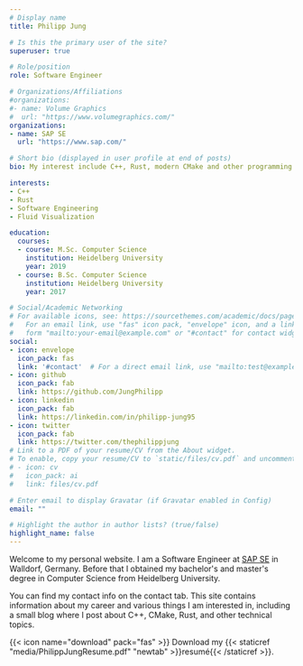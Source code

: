 ```yaml
---
# Display name
title: Philipp Jung

# Is this the primary user of the site?
superuser: true

# Role/position
role: Software Engineer

# Organizations/Affiliations
#organizations:
#- name: Volume Graphics
#  url: "https://www.volumegraphics.com/"
organizations:
- name: SAP SE
  url: "https://www.sap.com/"

# Short bio (displayed in user profile at end of posts)
bio: My interest include C++, Rust, modern CMake and other programming related topics.

interests:
- C++
- Rust
- Software Engineering
- Fluid Visualization

education:
  courses:
  - course: M.Sc. Computer Science
    institution: Heidelberg University
    year: 2019
  - course: B.Sc. Computer Science
    institution: Heidelberg University
    year: 2017

# Social/Academic Networking
# For available icons, see: https://sourcethemes.com/academic/docs/page-builder/#icons
#   For an email link, use "fas" icon pack, "envelope" icon, and a link in the
#   form "mailto:your-email@example.com" or "#contact" for contact widget.
social:
- icon: envelope
  icon_pack: fas
  link: '#contact'  # For a direct email link, use "mailto:test@example.org".
- icon: github
  icon_pack: fab
  link: https://github.com/JungPhilipp
- icon: linkedin
  icon_pack: fab
  link: https://linkedin.com/in/philipp-jung95
- icon: twitter
  icon_pack: fab
  link: https://twitter.com/thephilippjung
# Link to a PDF of your resume/CV from the About widget.
# To enable, copy your resume/CV to `static/files/cv.pdf` and uncomment the lines below.
# - icon: cv
#   icon_pack: ai
#   link: files/cv.pdf

# Enter email to display Gravatar (if Gravatar enabled in Config)
email: ""

# Highlight the author in author lists? (true/false)
highlight_name: false
---
```

Welcome to my personal website.
I am a Software Engineer at [SAP SE](http://www.sap.com/) in Walldorf, Germany.
Before that I obtained my bachelor's and master's degree in Computer Science from Heidelberg University.

You can find my contact info on the contact tab. This site contains information about my career and various things I am interested in, including a small blog where I post about C++, CMake, Rust, and other technical topics.

{{< icon name="download" pack="fas" >}} Download my {{< staticref "media/PhilippJungResume.pdf" "newtab" >}}resumé{{< /staticref >}}.
